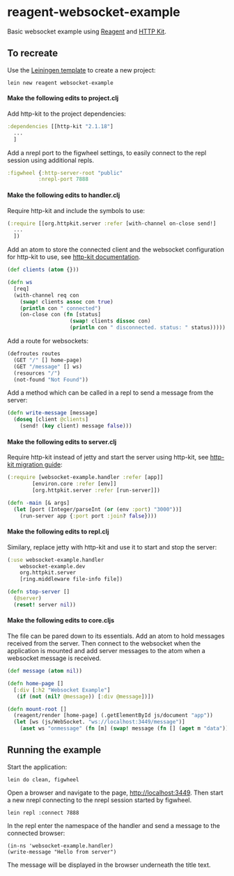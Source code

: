 reagent-websocket-example
========================

Basic websocket example using [Reagent](https://github.com/reagent-project/reagent)
and [HTTP Kit](https://github.com/http-kit/http-kit).

To recreate
-----------

Use the [Leiningen template](https://github.com/reagent-project/reagent-template) to create a new project:

```
lein new reagent websocket-example
```

#### Make the following edits to project.clj

Add http-kit to the project dependencies:

```clj
:dependencies [[http-kit "2.1.18"]
  ...
  ]
```

Add a nrepl port to the figwheel settings, to easily connect to the repl
session using additional repls.

```clj
:figwheel {:http-server-root "public"
          :nrepl-port 7888
```

#### Make the following edits to handler.clj

Require http-kit and include the symbols to use:

```clj
(:require [[org.httpkit.server :refer [with-channel on-close send!]
  ...
  ])
```

Add an atom to store the connected client and the websocket configuration
for http-kit to use, see [http-kit documentation](http://www.http-kit.org/server.html#websocket).

```clj
(def clients (atom {}))

(defn ws
  [req]
  (with-channel req con
    (swap! clients assoc con true)
    (println con " connected")
    (on-close con (fn [status]
                    (swap! clients dissoc con)
                    (println con " disconnected. status: " status)))))
```

Add a route for websockets:

```clj
(defroutes routes
  (GET "/" [] home-page)
  (GET "/message" [] ws)
  (resources "/")
  (not-found "Not Found"))
```

Add a method which can be called in a repl to send a message from the server:

```clj
(defn write-message [message]
  (doseq [client @clients]
    (send! (key client) message false)))
```

#### Make the following edits to server.clj

Require http-kit instead of jetty and start the server using http-kit, see
[http-kit migration guide](http://www.http-kit.org/migration.html):

```clj
(:require [websocket-example.handler :refer [app]]
        [environ.core :refer [env]]
        [org.httpkit.server :refer [run-server]])
```

```clj
(defn -main [& args]
  (let [port (Integer/parseInt (or (env :port) "3000"))]
    (run-server app {:port port :join? false})))
```

#### Make the following edits to repl.clj

Similary, replace jetty with http-kit and use it to start and stop the server:

```clj
(:use websocket-example.handler
    websocket-example.dev
    org.httpkit.server
    [ring.middleware file-info file])
```

```clj
(defn stop-server []
  (@server)
  (reset! server nil))
```

#### Make the following edits to core.cljs

The file can be pared down to its essentials. Add an atom to hold messages received
from the server. Then connect to the websocket when the application is mounted and
add server messages to the atom when a websocket message is received.

```clj
(def message (atom nil))

(defn home-page []
  [:div [:h2 "Websocket Example"]
   (if (not (nil? @message)) [:div @message])])

(defn mount-root []
  (reagent/render [home-page] (.getElementById js/document "app"))
  (let [ws (js/WebSocket. "ws://localhost:3449/message")]
    (aset ws "onmessage" (fn [m] (swap! message (fn [] (aget m "data")))))))
```

Running the example
-------------------

Start the application:

```
lein do clean, figwheel
```

Open a browser and navigate to the page, [http://localhost:3449](http://localhost:3449).
Then start a new nrepl connecting to the nrepl session started by figwheel.

```
lein repl :connect 7888
```

In the repl enter the namespace of the handler and send a message to the connected browser:

```
(in-ns 'websocket-example.handler)
(write-message "Hello from server")
```

The message will be displayed in the browser underneath the title text.
